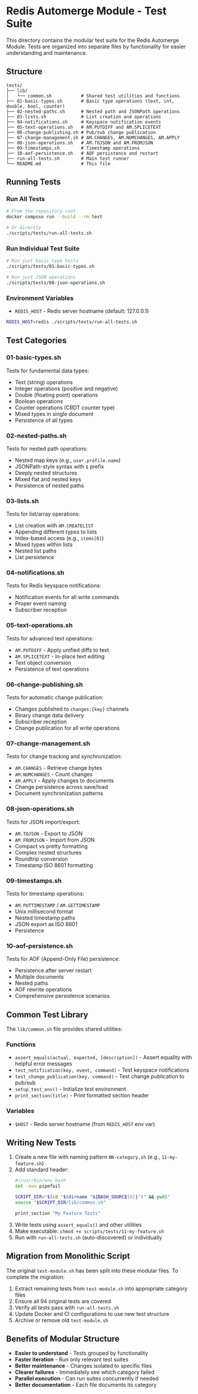 # Redis Automerge Module - Test Suite

This directory contains the modular test suite for the Redis Automerge Module. Tests are organized into separate files by functionality for easier understanding and maintenance.

## Structure

```
tests/
├── lib/
│   └── common.sh           # Shared test utilities and functions
├── 01-basic-types.sh       # Basic type operations (text, int, double, bool, counter)
├── 02-nested-paths.sh      # Nested path and JSONPath operations
├── 03-lists.sh             # List creation and operations
├── 04-notifications.sh     # Keyspace notification events
├── 05-text-operations.sh   # AM.PUTDIFF and AM.SPLICETEXT
├── 06-change-publishing.sh # Pub/sub change publication
├── 07-change-management.sh # AM.CHANGES, AM.NUMCHANGES, AM.APPLY
├── 08-json-operations.sh   # AM.TOJSON and AM.FROMJSON
├── 09-timestamps.sh        # Timestamp operations
├── 10-aof-persistence.sh   # AOF persistence and restart
├── run-all-tests.sh        # Main test runner
└── README.md               # This file
```

## Running Tests

### Run All Tests

```bash
# From the repository root
docker compose run --build --rm test

# Or directly
./scripts/tests/run-all-tests.sh
```

### Run Individual Test Suite

```bash
# Run just basic type tests
./scripts/tests/01-basic-types.sh

# Run just JSON operations
./scripts/tests/08-json-operations.sh
```

### Environment Variables

- `REDIS_HOST` - Redis server hostname (default: 127.0.0.1)

```bash
REDIS_HOST=redis ./scripts/tests/run-all-tests.sh
```

## Test Categories

### 01-basic-types.sh
Tests for fundamental data types:
- Text (string) operations
- Integer operations (positive and negative)
- Double (floating point) operations
- Boolean operations
- Counter operations (CRDT counter type)
- Mixed types in single document
- Persistence of all types

### 02-nested-paths.sh
Tests for nested path operations:
- Nested map keys (e.g., `user.profile.name`)
- JSONPath-style syntax with `$` prefix
- Deeply nested structures
- Mixed flat and nested keys
- Persistence of nested paths

### 03-lists.sh
Tests for list/array operations:
- List creation with `AM.CREATELIST`
- Appending different types to lists
- Index-based access (e.g., `items[0]`)
- Mixed types within lists
- Nested list paths
- List persistence

### 04-notifications.sh
Tests for Redis keyspace notifications:
- Notification events for all write commands
- Proper event naming
- Subscriber reception

### 05-text-operations.sh
Tests for advanced text operations:
- `AM.PUTDIFF` - Apply unified diffs to text
- `AM.SPLICETEXT` - In-place text editing
- Text object conversion
- Persistence of text operations

### 06-change-publishing.sh
Tests for automatic change publication:
- Changes published to `changes:{key}` channels
- Binary change data delivery
- Subscriber reception
- Change publication for all write operations

### 07-change-management.sh
Tests for change tracking and synchronization:
- `AM.CHANGES` - Retrieve change bytes
- `AM.NUMCHANGES` - Count changes
- `AM.APPLY` - Apply changes to documents
- Change persistence across save/load
- Document synchronization patterns

### 08-json-operations.sh
Tests for JSON import/export:
- `AM.TOJSON` - Export to JSON
- `AM.FROMJSON` - Import from JSON
- Compact vs pretty formatting
- Complex nested structures
- Roundtrip conversion
- Timestamp ISO 8601 formatting

### 09-timestamps.sh
Tests for timestamp operations:
- `AM.PUTTIMESTAMP` / `AM.GETTIMESTAMP`
- Unix millisecond format
- Nested timestamp paths
- JSON export as ISO 8601
- Persistence

### 10-aof-persistence.sh
Tests for AOF (Append-Only File) persistence:
- Persistence after server restart
- Multiple documents
- Nested paths
- AOF rewrite operations
- Comprehensive persistence scenarios

## Common Test Library

The `lib/common.sh` file provides shared utilities:

### Functions

- `assert_equals(actual, expected, [description])` - Assert equality with helpful error messages
- `test_notification(key, event, command)` - Test keyspace notifications
- `test_change_publication(key, command)` - Test change publication to pub/sub
- `setup_test_env()` - Initialize test environment
- `print_section(title)` - Print formatted section header

### Variables

- `$HOST` - Redis server hostname (from `REDIS_HOST` env var)

## Writing New Tests

1. Create a new file with naming pattern `NN-category.sh` (e.g., `11-my-feature.sh`)
2. Add standard header:
   ```bash
   #!/usr/bin/env bash
   set -euo pipefail

   SCRIPT_DIR="$(cd "$(dirname "${BASH_SOURCE[0]}")" && pwd)"
   source "$SCRIPT_DIR/lib/common.sh"

   print_section "My Feature Tests"
   ```
3. Write tests using `assert_equals()` and other utilities
4. Make executable: `chmod +x scripts/tests/11-my-feature.sh`
5. Run with `run-all-tests.sh` (auto-discovered) or individually

## Migration from Monolithic Script

The original `test-module.sh` has been split into these modular files. To complete the migration:

1. Extract remaining tests from `test-module.sh` into appropriate category files
2. Ensure all 94 original tests are covered
3. Verify all tests pass with `run-all-tests.sh`
4. Update Docker and CI configurations to use new test structure
5. Archive or remove old `test-module.sh`

## Benefits of Modular Structure

- **Easier to understand** - Tests grouped by functionality
- **Faster iteration** - Run only relevant test suites
- **Better maintenance** - Changes isolated to specific files
- **Clearer failures** - Immediately see which category failed
- **Parallel execution** - Can run suites concurrently if needed
- **Better documentation** - Each file documents its category
